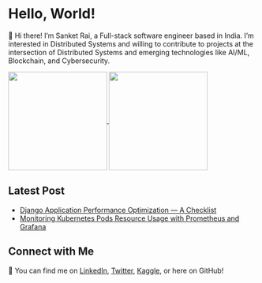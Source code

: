 # Hello, World!

👋 Hi there! I’m Sanket Rai, a Full-stack software engineer based in India. I’m interested in Distributed Systems and willing to contribute to projects at the intersection of Distributed Systems and emerging technologies like AI/ML, Blockchain, and Cybersecurity.

<a href="https://github.com/anuraghazra/github-readme-stats">
  <img height=200 align="center" src="https://github-readme-stats.vercel.app/api?username=sanketrai1&show_icons=true&theme=transparent" />
</a>
<a href="https://github.com/anuraghazra/convoychat">
  <img height=200 align="center" src="https://github-readme-stats.vercel.app/api/top-langs?username=sanketrai1&layout=compact&langs_count=8&card_width=320&theme=transparent" />
</a>

## Latest Post
<ul>
  <li><a href="https://medium.com/django-unleashed/django-application-performance-optimization-a-checklist-63e2c6d69e4e">Django Application Performance Optimization — A Checklist</a></li>
  <li><a href="https://medium.com/cloud-native-daily/monitoring-kubernetes-pods-resource-usage-with-prometheus-and-grafana-c17848febadc">Monitoring Kubernetes Pods Resource Usage with Prometheus and Grafana
</a></li>
</ul>

## Connect with Me
🔗 You can find me on [LinkedIn](https://www.linkedin.com/in/sanket-rai/), [Twitter](https://twitter.com/Sanketrai10), [Kaggle](https://www.kaggle.com/sanketrai), or here on GitHub!

<!---
sanketrai1/sanketrai1 is a ✨ special ✨ repository because its `README.md` (this file) appears on your GitHub profile.
You can click the Preview link to take a look at your changes.
--->
